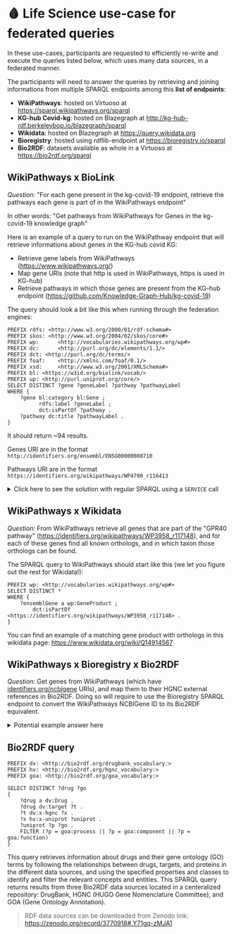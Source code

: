 # 🩸 Life Science use-case for federated queries

In these use-cases, participants are requested to efficiently re-write and execute the queries listed below, which uses many data sources, in a federated manner.

The participants will need to answer the queries by retrieving and joining informations from multiple SPARQL endpoints among this **list of endpoints**:

* **WikiPathways**: hosted on Virtuoso at https://sparql.wikipathways.org/sparql
* **KG-hub Covid-kg**: hosted on Blazegraph at http://kg-hub-rdf.berkeleybop.io/blazegraph/sparql
* **Wikidata**: hosted on Blazegraph at https://query.wikidata.org
* **Bioregistry**: hosted using rdflib-endpoint at https://bioregistry.io/sparql
* **Bio2RDF**: datasets available as whole in a Virtuoso at https://bio2rdf.org/sparql

## WikiPathways x BioLink 

*Question:* "For each gene present in the kg-covid-19 endpoint, retrieve the pathways each gene is part of in the WikiPathways endpoint"

In other words: "Get pathways from WikiPathways for Genes in the kg-covid-19 knowledge graph"

Here is an example of a query to run on the WikiPathway endpoint that will retrieve informations about genes in the KG-hub covid KG:

* Retrieve gene labels from WikiPathways (https://www.wikipathways.org/)
* Map gene URIs (note that http is used in WikiPathways, https is used in KG-hub)
* Retrieve pathways in which those genes are present from the KG-hub endpoint (https://github.com/Knowledge-Graph-Hub/kg-covid-19)

The query should look a bit like this when running through the federation engines:

```SPARQL
PREFIX rdfs: <http://www.w3.org/2000/01/rdf-schema#>
PREFIX skos: <http://www.w3.org/2004/02/skos/core#>
PREFIX wp:      <http://vocabularies.wikipathways.org/wp#>
PREFIX dc:      <http://purl.org/dc/elements/1.1/>
PREFIX dct: <http://purl.org/dc/terms/>
PREFIX foaf:    <http://xmlns.com/foaf/0.1/>
PREFIX xsd:     <http://www.w3.org/2001/XMLSchema#>
PREFIX bl: <https://w3id.org/biolink/vocab/>
PREFIX up: <http://purl.uniprot.org/core/>
SELECT DISTINCT ?gene ?geneLabel ?pathway ?pathwayLabel
WHERE {
    ?gene bl:category bl:Gene ;
          rdfs:label ?geneLabel ;
          dct:isPartOf ?pathway .
    ?pathway dc:title ?pathwayLabel .
}
```

It should return ~94 results. 

Genes URI are in the format `http://identifiers.org/ensembl/ENSG00000008710`

Pathways URI are in the format `https://identifiers.org/wikipathways/WP4790_r116413`

<details><summary>Click here to see the solution with regular SPARQL using a <code>SERVICE</code> call</summary>

Run the query below on https://sparql.wikipathways.org/sparql


```SPARQL
PREFIX rdfs: <http://www.w3.org/2000/01/rdf-schema#>
PREFIX skos: <http://www.w3.org/2004/02/skos/core#>
PREFIX wp:      <http://vocabularies.wikipathways.org/wp#>
PREFIX dc:      <http://purl.org/dc/elements/1.1/>
PREFIX dct: <http://purl.org/dc/terms/>
PREFIX foaf:    <http://xmlns.com/foaf/0.1/>
PREFIX xsd:     <http://www.w3.org/2001/XMLSchema#>
PREFIX bl: <https://w3id.org/biolink/vocab/>
PREFIX up: <http://purl.uniprot.org/core/>
SELECT DISTINCT ?gene ?geneLabel ?pathway ?pathwayLabel
WHERE {
    SERVICE <http://kg-hub-rdf.berkeleybop.io/blazegraph/sparql> {
        SELECT * WHERE {
            ?gene bl:category bl:Gene ;
                rdfs:label ?geneLabel .
        } LIMIT 100
    } 
    BIND(uri(replace(str(?gene), "http://identifiers.org/", "https://identifiers.org/")) as ?geneHttps)
    ?geneHttps dct:isPartOf ?pathway .
    ?pathway dc:title ?pathwayLabel .
}
```

</details>

## WikiPathways x Wikidata

*Question:* From WikiPathways retrieve all genes that are part of the "GPR40 pathway" (https://identifiers.org/wikipathways/WP3958_r117148), and for each of these genes find all known orthologs, and in which taxon those orthologs can be found.

The SPARQL query to WikiPathways should start like this (we let you figure out the rest for Wikidata!):

```SPARQL
PREFIX wp: <http://vocabularies.wikipathways.org/wp#>
SELECT DISTINCT *
WHERE {
  	?ensemblGene a wp:GeneProduct ;
  		dct:isPartOf <https://identifiers.org/wikipathways/WP3958_r117148> .
}
```

You can find an example of a matching gene product with orthologs in this wikidata page: https://www.wikidata.org/wiki/Q14914567

## WikiPathways x Bioregistry x Bio2RDF

*Question:* Get genes from WikiPathways (which have [identifiers.org/ncbigene](http://identifiers.org/ncbigene) URIs), and map them to their HGNC external references in Bio2RDF. Doing so will require to use the Bioregistry SPARQL endpoint to convert the WikiPathways NCBIGene ID to its Bio2RDF equivalent.

<details><summary>Potential example answer here</summary>

Here is an example of a start of a regular federated query to run on https://sparql.wikipathways.org/sparql:

```SPARQL
PREFIX owl: <http://www.w3.org/2002/07/owl#>
PREFIX rdfs: <http://www.w3.org/2000/01/rdf-schema#>
PREFIX rdf: <http://www.w3.org/1999/02/22-rdf-syntax-ns#>
PREFIX wp: <http://vocabularies.wikipathways.org/wp#>
select distinct ?geneProduct ?label ?bio2rdf_ncbigene ?bio2rdf_hgnc where {
  {
    select * where {
      ?miriam_ncbigene a wp:GeneProduct . 
      ?miriam_ncbigene rdfs:label ?label .
    } limit 1
  }
    
  SERVICE <https://bioregistry.io/sparql> {
    ?miriam_ncbigene owl:sameAs ?bio2rdf_ncbigene .
  }
  
  SERVICE <https://bio2rdf.org/sparql> {
    FILTER contains(str(?bio2rdf_ncbigene), "bio2rdf")
    ?bio2rdf_hgnc <http://bio2rdf.org/hgnc_vocabulary:x-ncbigene> ?bio2rdf_ncbigene 
                  
  }
}
```

</details>


## Bio2RDF query

```SPARQL
PREFIX dv: <http://bio2rdf.org/drugbank_vocabulary:>
PREFIX hv: <http://bio2rdf.org/hgnc_vocabulary:>
PREFIX goa: <http://bio2rdf.org/goa_vocabulary:>

SELECT DISTINCT ?drug ?go
{
    ?drug a dv:Drug .
    ?drug dv:target ?t .
    ?t dv:x-hgnc ?x .
    ?x hv:x-uniprot ?uniprot .
    ?uniprot ?p ?go .
    FILTER (?p = goa:process || ?p = goa:component || ?p = goa:function)
}
```
This query retrieves information about drugs and their gene ontology (GO) terms by following the relationships between drugs, targets, and proteins in the different data sources, and using the specified properties and classes to identify and filter the relevant concepts and entities.
This SPARQL query returns results from three Bio2RDF data sources located in a centeralized repository: DrugBank, HGNC (HUGO Gene Nomenclature Committee), and GOA (Gene Ontology Annotation). 

> RDF data sources can be downloaded from Zenodo link: https://zenodo.org/record/3770918#.Y71gq-zMJA1 
